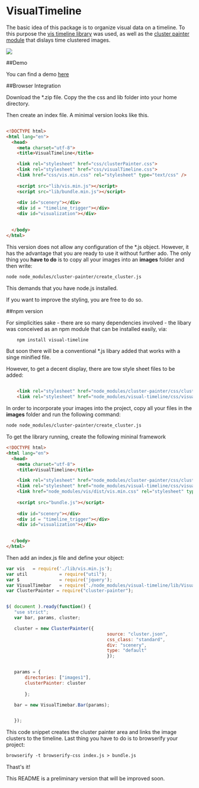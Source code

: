 # VisualTimeline

The basic idea of this package is to organize visual data on a timeline.
To this purpose the <a href = "https://github.com/almende/vis">vis timeline library</a> was used, as well as the <a href = "https://github.com/Phalanstere/ClusterPainter">cluster painter module</a> that dislays time clustered images.


<img src="http://burckhardt.ludicmedia.de/ClusterPainter/VisualTimebar2.png">

##Demo

You can find a demo <a href = "http://burckhardt.ludicmedia.de/visual_timeline/">here</a>


##Browser Integration

Download the *.zip file. 
Copy the the css and lib folder into your home directory.

Then create an index file. A minimal version looks like this.


```html

<!DOCTYPE html>
<html lang="en">
  <head>
    <meta charset="utf-8">
    <title>VisualTimeline</title>

    <link rel="stylesheet" href="css/clusterPainter.css">
    <link rel="stylesheet" href="css/visualTimeline.css">
    <link href="css/vis.min.css" rel="stylesheet" type="text/css" />
    
    <script src="lib/vis.min.js"></script> 
    <script src="lib/bundle.min.js"></script> 
    
	<div id="scenery"></div>	
	<div id = "timeline_trigger"></div>
	<div id="visualization"></div>

   
  </body>
</html>

```

This version does not allow any configuration of the \*.js object. However, it has the advantage that you are ready to use it without further ado.
The only thing you **have to do** is to copy all your images into an **images** folder and then write:

```html
node node_modules/cluster-painter/create_cluster.js
```

This demands that you have node.js installed.

If you want to improve the styling, you are free to do so.




##npm version


For simplicities sake - there are so many dependencies involved - the libary was conceived as an npm module that can be installed easily, via:

```html
	npm install visual-timeline
```
But soon there will be a conventional *.js libary added that works with a singe minified file.

However, to get a decent display, there are tow style sheet files to be added:

```html

    <link rel="stylesheet" href="node_modules/cluster-painter/css/clusterPainter.css">
    <link rel="stylesheet" href="node_modules/visual-timeline/css/visualTimeline.css">

```

In order to incorporate your images into the project, copy all your files in the **images** folder and run the following command:

```html
node node_modules/cluster-painter/create_cluster.js

``` 

To get the library running, create the following mininal framework

```html
<!DOCTYPE html>
<html lang="en">
  <head>
    <meta charset="utf-8">
    <title>VisualTimeline</title>

    <link rel="stylesheet" href="node_modules/cluster-painter/css/clusterPainter.css">
    <link rel="stylesheet" href="node_modules/visual-timeline/css/visualTimeline.css">
    <link href="node_modules/vis/dist/vis.min.css" rel="stylesheet" type="text/css" />
    
    <script src="bundle.js"></script> 
    
	<div id="scenery"></div>	
	<div id = "timeline_trigger"></div>
	<div id="visualization"></div>

   
  </body>
</html>
```

Then add an index.js file and define your object:

 ```javascript
var vis   = require('./lib/vis.min.js');
var util            = require("util");
var $               = require('jquery');
var VisualTimebar   = require('./node_modules/visual-timeline/lib/VisualTimebar.js');
var ClusterPainter = require("cluster-painter");


$( document ).ready(function() {
    "use strict";
    var bar, params, cluster;

    cluster = new ClusterPainter({
                                       source: "cluster.json",  
                                       css_class: "standard",
                                       div: "scenery",
                                       type: "default"
                                       });


    params = {
        directories: ["images1"],
        clusterPainter: cluster
                 
        };

    bar = new VisualTimebar.Bar(params);


    });


```

This code snippet creates the cluster painter area and links the image clusters to the timeline.
Last thing you have to do is to browserify your project:


 ```html
browserify -t browserify-css index.js > bundle.js
```



Thast's it!

This README is a preliminary version that will be improved soon.

